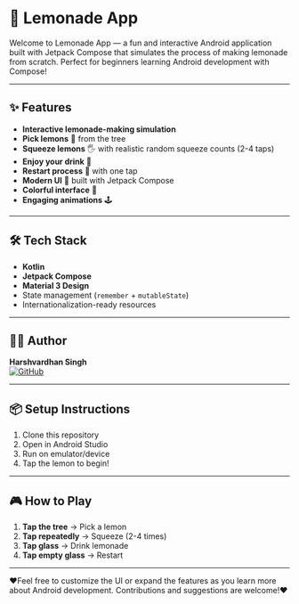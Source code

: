 # 🍋 Lemonade App  

Welcome to Lemonade App — a fun and interactive Android application built with Jetpack Compose that simulates the process of making lemonade from scratch. Perfect for beginners learning Android development with Compose!  

---

## ✨ Features  
- **Interactive lemonade-making simulation**  
- **Pick lemons** 🌳 from the tree  
- **Squeeze lemons** 🖐️ with realistic random squeeze counts (2-4 taps)  
- **Enjoy your drink** 🥤  
- **Restart process** 🔄 with one tap  
- **Modern UI** 📱 built with Jetpack Compose  
- **Colorful interface** 🎨  
- **Engaging animations** 🕹️  

---

## 🛠️ Tech Stack  
- **Kotlin**  
- **Jetpack Compose**  
- **Material 3 Design**  
- State management (`remember` + `mutableState`)  
- Internationalization-ready resources  

---

## 🧑‍💻 Author  
**Harshvardhan Singh**  
[![GitHub](https://img.shields.io/badge/GitHub-ItsDeadlyProgrammer-blue)](https://github.com/ItsDeadlyProgrammer)  

---

## 📦 Setup Instructions  
1. Clone this repository  
2. Open in Android Studio  
3. Run on emulator/device  
4. Tap the lemon to begin!  

---

## 🎮 How to Play  
1. **Tap the tree** → Pick a lemon  
2. **Tap repeatedly** → Squeeze (2-4 times)  
3. **Tap glass** → Drink lemonade  
4. **Tap empty glass** → Restart  

---

❤️Feel free to customize the UI or expand the features as you learn more about Android development. Contributions and suggestions are welcome!❤️
